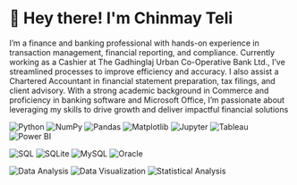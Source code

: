 <h1>👋 Hey there! I'm Chinmay Teli</h1>
I’m a finance and banking professional with hands-on experience in transaction management, financial reporting, and compliance. Currently working as a Cashier at The Gadhinglaj Urban Co-Operative Bank Ltd., I’ve streamlined processes to improve efficiency and accuracy. I also assist a Chartered Accountant in financial statement preparation, tax filings, and client advisory. With a strong academic background in Commerce and proficiency in banking software and Microsoft Office, I’m passionate about leveraging my skills to drive growth and deliver impactful financial solutions 

<p align="middle">

 ![Python](https://img.shields.io/badge/Python-3776AB?style=for-the-badge&logo=python&logoColor=white)
![NumPy](https://img.shields.io/badge/NumPy-013243?style=for-the-badge&logo=numpy&logoColor=white)
![Pandas](https://img.shields.io/badge/Pandas-150458?style=for-the-badge&logo=pandas&logoColor=white)
![Matplotlib](https://img.shields.io/badge/Matplotlib-3776AB?style=for-the-badge&logo=python&logoColor=white)
![Jupyter](https://img.shields.io/badge/Jupyter-F37626?style=for-the-badge&logo=jupyter&logoColor=white)
![Tableau](https://img.shields.io/badge/Tableau-E97627?style=for-the-badge&logo=tableau&logoColor=white)
![Power BI](https://img.shields.io/badge/Power_BI-F2C811?style=for-the-badge&logo=powerbi&logoColor=white)

![SQL](https://img.shields.io/badge/SQL-4479A1?style=for-the-badge&logo=sql&logoColor=white)
![SQLite](https://img.shields.io/badge/SQLite-003B57?style=for-the-badge&logo=sqlite&logoColor=white)
![MySQL](https://img.shields.io/badge/MySQL-4479A1?style=for-the-badge&logo=mysql&logoColor=white)
![Oracle](https://img.shields.io/badge/Oracle-F80000?style=for-the-badge&logo=oracle&logoColor=white)

![Data Analysis](https://img.shields.io/badge/Data_Analysis-FF5722?style=for-the-badge&logoColor=white)
![Data Visualization](https://img.shields.io/badge/Data_Visualization-FF5722?style=for-the-badge&logoColor=white)
![Statistical Analysis](https://img.shields.io/badge/Statistical_Analysis-FF5722?style=for-the-badge&logoColor=white)
</p>
